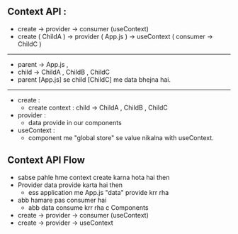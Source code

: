 ## Context API :
- create -> provider -> consumer (useContext)
- create ( ChildA ) -> provider ( App.js ) -> useContext ( consumer -> ChildC )
------ 
- parent -> App.js , 
- child -> ChildA , ChildB , ChildC
- parent [App.js] se child [ChildC] me data bhejna hai.
-----------
- create : 
  - create context : child -> ChildA , ChildB , ChildC 
- provider : 
  - data provide in our components 
- useContext : 
   - component me "global store" se value nikalna with useContext.

## Context API Flow 
- sabse pahle hme  context create karna hota hai then 
- Provider data provide karta hai then 
  - ess application me App.js "data" provide krr rha 
- abb hamare pas consumer hai 
  - abb data consume krr rha c Components
- create -> provider -> consumer (useContext)
- create -> provider -> useContext